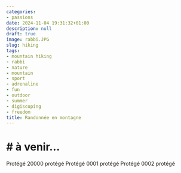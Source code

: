```yaml
---
categories:
- passions
date: 2024-11-04 19:31:32+01:00
description: null
draft: true
image: rabbi.JPG
slug: hiking
tags:
- mountain hiking
- rabbi
- nature
- mountain
- sport
- adrenaline
- fun
- outdoor
- summer
- digiscoping
- freedom
title: Randonnée en montagne
---
```


<!-- hash: cff2039ba44d -->
# # à venir...
Protégé 20000 protégé
Protégé 0001 protégé
Protégé 0002 protégé